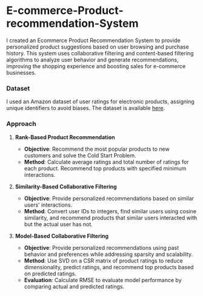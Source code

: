 # E-commerce-Product-recommendation-System
I created an Ecommerce Product Recommendation System to provide personalized product suggestions based on user browsing and purchase history. This system uses collaborative filtering and content-based filtering algorithms to analyze user behavior and generate recommendations, improving the shopping experience and boosting sales for e-commerce businesses.

### Dataset
I used an Amazon dataset of user ratings for electronic products, assigning unique identifiers to avoid biases. The dataset is available [here](https://www.kaggle.com/datasets/vibivij/amazon-electronics-rating-datasetrecommendation/download?datasetVersionNumber=1).

### Approach

1. **Rank-Based Product Recommendation**
   - **Objective**: Recommend the most popular products to new customers and solve the Cold Start Problem.
   - **Method**: Calculate average ratings and total number of ratings for each product. Recommend top products with specified minimum interactions.

2. **Similarity-Based Collaborative Filtering**
   - **Objective**: Provide personalized recommendations based on similar users' interactions.
   - **Method**: Convert user IDs to integers, find similar users using cosine similarity, and recommend products that similar users interacted with but the actual user has not.

3. **Model-Based Collaborative Filtering**
   - **Objective**: Provide personalized recommendations using past behavior and preferences while addressing sparsity and scalability.
   - **Method**: Use SVD on a CSR matrix of product ratings to reduce dimensionality, predict ratings, and recommend top products based on predicted ratings.
   - **Evaluation**: Calculate RMSE to evaluate model performance by comparing actual and predicted ratings.
